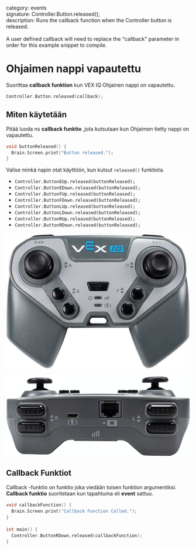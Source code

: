 category: events  
signature: Controller.Button.released();  
description: Runs the callback function when the Controller button is released.<br /><br />A user defined callback will need to replace the "callback" parameter in order for this example snippet to compile.

# Ohjaimen nappi vapautettu

Suorittaa **callback funktion** kun VEX IQ Ohjainen nappi on vapautettu.

```cpp
Controller.Button.released(callback);
```

## Miten käytetään

Pitää luoda ns **callback funktio** ,jota kutsutaan kun Ohjaimen tietty nappi on vapautettu.

```cpp
void buttonReleased() {
  Brain.Screen.print("Button released.");
}
```

Valise minkä napin otat käyttöön, kun kutsut `released()` funktiota.

- `Controller.ButtonEUp.released(buttonReleased);`
- `Controller.ButtonEDown.released(buttonReleased);`
- `Controller.ButtonFUp.released(buttonReleased);`
- `Controller.ButtonFDown.released(buttonReleased);`
- `Controller.ButtonLUp.released(buttonReleased);`
- `Controller.ButtonLDown.released(buttonReleased);`
- `Controller.ButtonRUp.released(buttonReleased);`
- `Controller.ButtonRDown.released(buttonReleased);`

![controller_button_back](controller_button_front.jpg)


![controller_button_front](controller_button_back.png)

## Callback Funktiot

Callback -funktio on funktio joka viedään toisen funktion argumentiksi. **Callback funktio** suoritetaan kun tapahtuma eli **event** sattuu. 

```cpp
void callbackFunction() {
  Brain.Screen.print("Callback Function Called.");
}

int main() {
  Controller.ButtonRDown.released(callbackFunction);
}
```

<advanced>
</advanced>